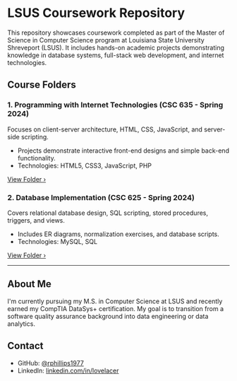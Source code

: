 # LSUS Coursework Repository

This repository showcases coursework completed as part of the Master of Science in Computer Science program at Louisiana State University Shreveport (LSUS). It includes hands-on academic projects demonstrating knowledge in database systems, full-stack web development, and internet technologies.

## Course Folders

### 1. Programming with Internet Technologies (CSC 635 - Spring 2024)
Focuses on client-server architecture, HTML, CSS, JavaScript, and server-side scripting.
- Projects demonstrate interactive front-end designs and simple back-end functionality.
- Technologies: HTML5, CSS3, JavaScript, PHP

[View Folder ›](./programming-with-internet-technologies)

### 2. Database Implementation (CSC 625 - Spring 2024)
Covers relational database design, SQL scripting, stored procedures, triggers, and views.
- Includes ER diagrams, normalization exercises, and database scripts.
- Technologies: MySQL, SQL

[View Folder ›](./database-implementation)

---

## About Me

I'm currently pursuing my M.S. in Computer Science at LSUS and recently earned my CompTIA DataSys+ certification. My goal is to transition from a software quality assurance background into data engineering or data analytics.

## Contact

- GitHub: [@rphillips1977](https://github.com/rphillips1977)
- LinkedIn: [linkedin.com/in/lovelacer](https://linkedin.com/in/lovelacer)
